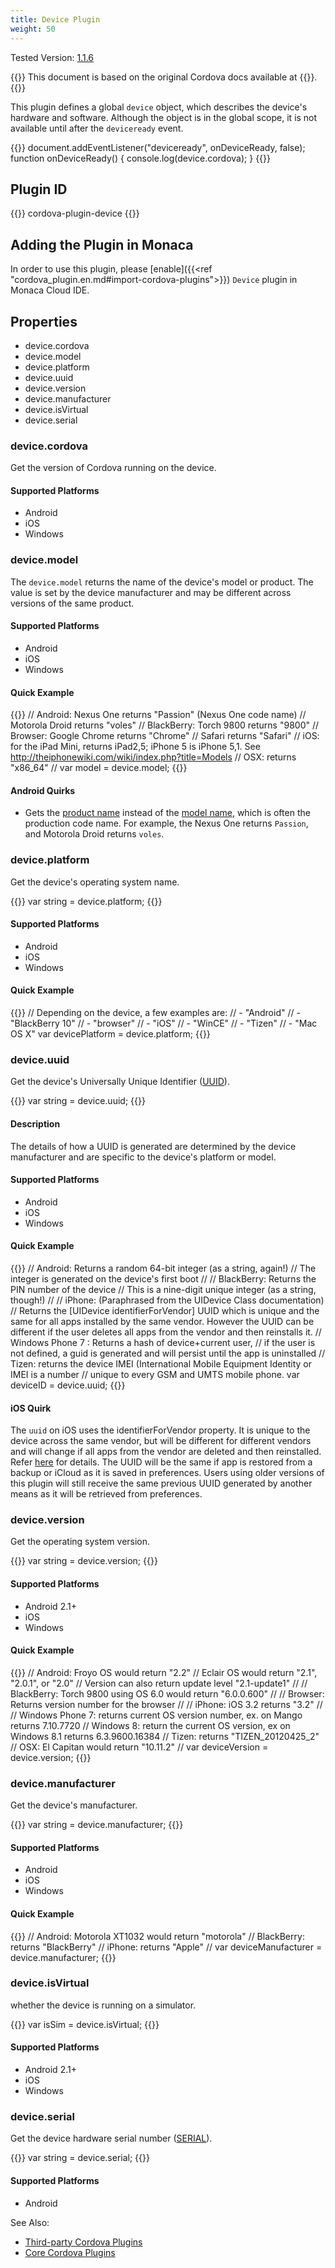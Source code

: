 ```yaml
---
title: Device Plugin
weight: 50
---
```


Tested Version: [1.1.6](https://github.com/apache/cordova-plugin-device/releases/tag/1.1.6)

{{<note>}}
This document is based on the original Cordova docs available at {{<link title="Cordova Docs" href="https://github.com/apache/cordova-plugin-device">}}.
{{</note>}}

This plugin defines a global `device` object, which describes the
device's hardware and software. Although the object is in the global
scope, it is not available until after the `deviceready` event.

{{<highlight javascript>}}
document.addEventListener("deviceready", onDeviceReady, false);
function onDeviceReady() {
    console.log(device.cordova);
}
{{</highlight>}}

Plugin ID
---------

{{<highlight javascript>}}
cordova-plugin-device
{{</highlight>}}

Adding the Plugin in Monaca
---------------------------

In order to use this plugin, please [enable]({{<ref "cordova_plugin.en.md#import-cordova-plugins">}}) `Device`
plugin in Monaca Cloud IDE.

Properties
----------

-   device.cordova
-   device.model
-   device.platform
-   device.uuid
-   device.version
-   device.manufacturer
-   device.isVirtual
-   device.serial

### device.cordova

Get the version of Cordova running on the device.

#### Supported Platforms

-   Android
-   iOS
-   Windows

### device.model

The `device.model` returns the name of the device's model or product.
The value is set by the device manufacturer and may be different across
versions of the same product.

#### Supported Platforms

-   Android
-   iOS
-   Windows

#### Quick Example

{{<highlight javascript>}}
// Android:    Nexus One       returns "Passion" (Nexus One code name)
//             Motorola Droid  returns "voles"
// BlackBerry: Torch 9800      returns "9800"
// Browser:    Google Chrome   returns "Chrome"
//             Safari          returns "Safari"
// iOS:     for the iPad Mini, returns iPad2,5; iPhone 5 is iPhone 5,1. See http://theiphonewiki.com/wiki/index.php?title=Models
// OSX:                        returns "x86_64"
//
var model = device.model;
{{</highlight>}}

#### Android Quirks

-   Gets the [product name](http://developer.android.com/reference/android/os/Build.html#PRODUCT) instead of the [model name](http://developer.android.com/reference/android/os/Build.html#MODEL), which is often the production code name. For example, the Nexus One returns `Passion`, and Motorola Droid returns `voles`.

### device.platform

Get the device's operating system name.

{{<highlight javascript>}}
var string = device.platform;
{{</highlight>}}

#### Supported Platforms

-   Android
-   iOS
-   Windows

#### Quick Example

{{<highlight javascript>}}
// Depending on the device, a few examples are:
//   - "Android"
//   - "BlackBerry 10"
//   - "browser"
//   - "iOS"
//   - "WinCE"
//   - "Tizen"
//   - "Mac OS X"
var devicePlatform = device.platform;
{{</highlight>}}

### device.uuid

Get the device's Universally Unique Identifier
([UUID](http://en.wikipedia.org/wiki/Universally_Unique_Identifier)).

{{<highlight javascript>}}
var string = device.uuid;
{{</highlight>}}

#### Description

The details of how a UUID is generated are determined by the device
manufacturer and are specific to the device's platform or model.

#### Supported Platforms

-   Android
-   iOS
-   Windows

#### Quick Example

{{<highlight javascript>}}
// Android: Returns a random 64-bit integer (as a string, again!)
//          The integer is generated on the device's first boot
//
// BlackBerry: Returns the PIN number of the device
//             This is a nine-digit unique integer (as a string, though!)
//
// iPhone: (Paraphrased from the UIDevice Class documentation)
//         Returns the [UIDevice identifierForVendor] UUID which is unique and the same for all apps installed by the same vendor. However the UUID can be different if the user deletes all apps from the vendor and then reinstalls it.
// Windows Phone 7 : Returns a hash of device+current user,
// if the user is not defined, a guid is generated and will persist until the app is uninstalled
// Tizen: returns the device IMEI (International Mobile Equipment Identity or IMEI is a number
// unique to every GSM and UMTS mobile phone.
var deviceID = device.uuid;
{{</highlight>}}

#### iOS Quirk

The `uuid` on iOS uses the identifierForVendor property. It is unique to
the device across the same vendor, but will be different for different
vendors and will change if all apps from the vendor are deleted and then
reinstalled. Refer
[here](https://developer.apple.com/library/ios/documentation/UIKit/Reference/UIDevice_Class/#//apple_ref/occ/instp/UIDevice/identifierForVendor)
for details. The UUID will be the same if app is restored from a backup
or iCloud as it is saved in preferences. Users using older versions of
this plugin will still receive the same previous UUID generated by
another means as it will be retrieved from preferences.

### device.version

Get the operating system version.

{{<highlight javascript>}}
var string = device.version;
{{</highlight>}}

#### Supported Platforms

-   Android 2.1+
-   iOS
-   Windows

#### Quick Example

{{<highlight javascript>}}
// Android:    Froyo OS would return "2.2"
//             Eclair OS would return "2.1", "2.0.1", or "2.0"
//             Version can also return update level "2.1-update1"
//
// BlackBerry: Torch 9800 using OS 6.0 would return "6.0.0.600"
//
// Browser:    Returns version number for the browser
//
// iPhone:     iOS 3.2 returns "3.2"
//
// Windows Phone 7: returns current OS version number, ex. on Mango returns 7.10.7720
// Windows 8: return the current OS version, ex on Windows 8.1 returns 6.3.9600.16384
// Tizen: returns "TIZEN_20120425_2"
// OSX:        El Capitan would return "10.11.2"
//
var deviceVersion = device.version;
{{</highlight>}}

### device.manufacturer

Get the device's manufacturer.

{{<highlight javascript>}}
var string = device.manufacturer;
{{</highlight>}}

#### Supported Platforms

-   Android
-   iOS
-   Windows

#### Quick Example

{{<highlight javascript>}}
// Android:    Motorola XT1032 would return "motorola"
// BlackBerry: returns "BlackBerry"
// iPhone:     returns "Apple"
//
var deviceManufacturer = device.manufacturer;
{{</highlight>}}

### device.isVirtual

whether the device is running on a simulator.

{{<highlight javascript>}}
var isSim = device.isVirtual;
{{</highlight>}}

#### Supported Platforms

-   Android 2.1+
-   iOS
-   Windows

### device.serial

Get the device hardware serial number
([SERIAL](http://developer.android.com/reference/android/os/Build.html#SERIAL)).

{{<highlight javascript>}}
var string = device.serial;
{{</highlight>}}

#### Supported Platforms

-   Android

See Also:

- [Third-party Cordova Plugins](../../third_party_phonegap)
- [Core Cordova Plugins](../../cordova_6.5)
